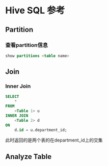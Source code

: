 
# Hive SQL 参考

## Partition

### 查看partition信息

```SQL
show partitions <table name>
```

## Join

### Inner Join

```SQL
SELECT  
    * 
FROM 
    <Table 1> u  
INNER JOIN  
    <Table 2> d  
ON 
    d.id = u.department_id;
```
此时返回的是两个表的在department_id上的交集


## Analyze Table

